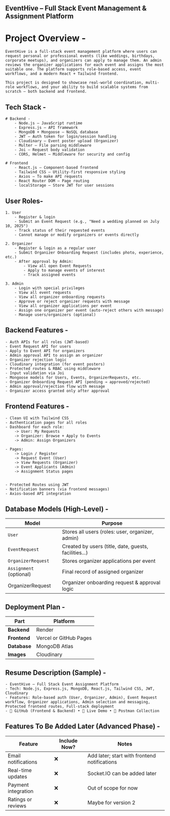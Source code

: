 ##  EventHive – Full Stack Event Management & Assignment Platform

# Project Overview -
    EventHive is a full-stack event management platform where users can request personal or professional events (like weddings, birthdays, corporate meetups), and organizers can apply to manage them. An admin reviews the organizer applications for each event and assigns the most suitable one. The platform supports role-based access, event workflows, and a modern React + Tailwind frontend.

    This project is designed to showcase real-world coordination, multi-role workflows, and your ability to build scalable systems from scratch — both backend and frontend.


## Tech Stack - 
    # Backend -
        - Node.js – JavaScript runtime
        - Express.js – API framework
        - MongoDB + Mongoose – NoSQL database
        - JWT – Auth token for login/session handling
        - Cloudinary – Event poster upload (Organizer)
        - Multer – File parsing middleware
        - Joi – Request body validation
        - CORS, Helmet – Middleware for security and config

    # Frontend
        - React.js – Component-based frontend
        - Tailwind CSS – Utility-first responsive styling
        - Axios – To make API requests
        - React Router DOM – Page routing
        - localStorage – Store JWT for user sessions

## User Roles-
    1. User
        - Register & login
        - Submit an Event Request (e.g., "Need a wedding planned on July 10, 2025")
        - Track status of their requested events
        - Cannot manage or modify organizers or events directly

    2. Organizer
        - Register & login as a regular user
        - Submit Organizer Onboarding Request (includes photo, experience, etc.)
        - After approval by Admin:
            - View all open Event Requests
            - Apply to manage events of interest
            - Track assigned events

    3. Admin
        - Login with special privileges
        - View all event requests
        - View all organizer onboarding requests
        - Approve or reject organizer requests with message
        - View all organizer applications per event
        - Assign one organizer per event (auto-reject others with message)
        - Manage users/organizers (optional)

    
## Backend Features -
    - Auth APIs for all roles (JWT-based)
    - Event Request API for users
    - Apply to Event API for organizers
    - Admin approval API to assign an organizer
    - Organizer rejection logic
    - Cloudinary integration (for event posters)
    - Protected routes & RBAC using middleware
    - Input validation via Joi
    - Mongoose models for Users, Events, OrganizerRequests, etc.
    - Organizer Onboarding Request API (pending → approved/rejected)
    - Admin approval/rejection flow with message
    - Organizer access granted only after approval


## Frontend Features -
    - Clean UI with Tailwind CSS 
    - Authentication pages for all roles
    - Dashboard for each role:
        -> User: My Requests
        -> Organizer: Browse + Apply to Events
        -> Admin: Assign Organizers

    - Pages:
        -> Login / Register
        -> Request Event (User) 
        -> View Requests (Organizer)
        -> Event Applicants (Admin)
        -> Assignment Status pages

    
    - Protected Routes using JWT
    - Notification banners (via frontend messages)
    - Axios-based API integration


## Database Models (High-Level) -
| Model                   | Purpose                                               |
| ----------------------- | ----------------------------------------------------- |
| `User`                  | Stores all users (roles: user, organizer, admin)      |
| `EventRequest`          | Created by users (title, date, guests, facilities...) |
| `OrganizerRequest`      | Stores organizer applications per event               |
| `Assignment` (optional) | Final record of assigned organizer                    |
| OrganizerRequest        | Organizer onboarding request & approval logic         |


## Deployment Plan -
| Part         | Platform               |
| ------------ | ---------------------- |
| **Backend**  | Render                 |
| **Frontend** | Vercel or GitHub Pages |
| **Database** | MongoDB Atlas          |
| **Images**   | Cloudinary             |


## Resume Description (Sample) -
    - EventHive – Full Stack Event Assignment Platform
    - Tech: Node.js, Express.js, MongoDB, React.js, Tailwind CSS, JWT, Cloudinary
    - Features: Role-based auth (User, Organizer, Admin), Event Request workflow, Organizer applications, Admin selection and messaging, Protected frontend routes, Full-stack deployment
    - 🔗 GitHub (Frontend & Backend) • 🚀 Live Demo • 📄 Postman Collection


## Features To Be Added Later (Advanced Phase) -
| Feature             | Include Now? | Notes                                        |
| ------------------- | ------------ | -------------------------------------------- |
| Email notifications | ❌            | Add later; start with frontend notifications |
| Real-time updates   | ❌            | Socket.IO can be added later                 |
| Payment integration | ❌            | Out of scope for now                         |
| Ratings or reviews  | ❌            | Maybe for version 2                          |